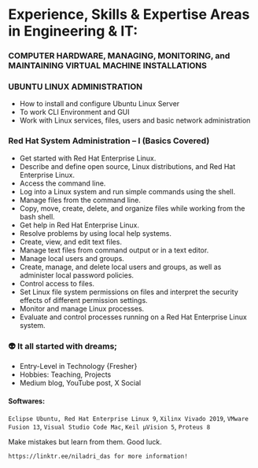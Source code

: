 # Experience, Skills & Expertise Areas in Engineering & IT:

### COMPUTER HARDWARE, MANAGING, MONITORING, and MAINTAINING VIRTUAL MACHINE INSTALLATIONS
### UBUNTU LINUX ADMINISTRATION
- How to install and configure Ubuntu Linux Server
- To work CLI Environment and GUI
- Work with Linux services, files, users and basic network administration

### Red Hat System Administration – I (Basics Covered)
- Get started with Red Hat Enterprise Linux.
- Describe and define open source, Linux distributions, and Red Hat Enterprise Linux.
- Access the command line.
- Log into a Linux system and run simple commands using the shell.
- Manage files from the command line.
- Copy, move, create, delete, and organize files while working from the bash shell.
- Get help in Red Hat Enterprise Linux.
- Resolve problems by using local help systems.
- Create, view, and edit text files.
- Manage text files from command output or in a text editor.
- Manage local users and groups.
- Create, manage, and delete local users and groups, as well as administer local password policies.
- Control access to files.
- Set Linux file system permissions on files and interpret the security effects of different permission settings.
- Monitor and manage Linux processes.
- Evaluate and control processes running on a Red Hat Enterprise Linux system.

### 👽 It all started with dreams;

- Entry-Level in Technology {Fresher}
- Hobbies: Teaching, Projects
- Medium blog, YouTube post, X Social

#### Softwares:

`Eclipse Ubuntu, Red Hat Enterprise Linux 9`, `Xilinx Vivado 2019`, `VMware Fusion 13`, `Visual Studio Code Mac`, `Keil µVision 5`, `Proteus 8`

Make mistakes but learn from them. Good luck.

`https://linktr.ee/niladri_das for more information!`
